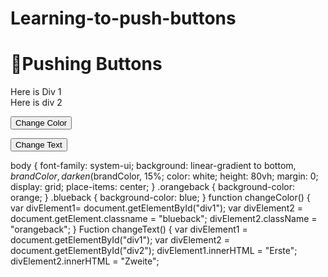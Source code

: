 # Learning-to-push-buttons
<h1>👋Pushing Buttons</h1>

<div id="div1" class="orangeback">
  Here is Div 1
</div>

<div id="div2" class="blueback">
     Here is div 2
     </div>
<p>
  <input type="button"
         value="Change Color"
         onclick="changeColor()" >
</p>
<p>
  <input type= "button"
         value="Change Text"
         onclick="changeText()">
</p>

<link rel="stylesheet" type="text/css" 
      href="style.css">

body {
  font-family: system-ui;
  background: linear-gradient to bottom,
    $brandColor,
    darken($brandColor, 15%;
  color: white;
  height: 80vh;
  margin: 0;
  display: grid;
  place-items: center;
}
.orangeback {
  background-color: orange;
}
.blueback {
  background-color: blue;
}
function changeColor() {
  var divElement1=
  document.getElementById("div1");
  var divElement2 =
  document.getElement.classname = 
  "blueback";
  divElement2.className =
  "orangeback";
}
Fuction changeText() {
  var divElement1 =
  document.getElementById("div1");
  var divElement2 = 
  document.getElementById("div2");
    divElement1.innerHTML =
  "Erste";
    divElement2.innerHTML =
  "Zweite";
